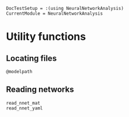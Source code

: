 ```@meta
DocTestSetup = :(using NeuralNetworkAnalysis)
CurrentModule = NeuralNetworkAnalysis
```

# Utility functions

## Locating files

```@docs
@modelpath
```

## Reading networks

```@docs
read_nnet_mat
read_nnet_yaml
```
